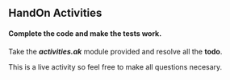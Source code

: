 ## HandOn Activities

#### Complete the code and make the tests work.

Take the ***activities.ak*** module provided and resolve all the **todo**.  

This is a live activity so feel free to make all questions necesary.
